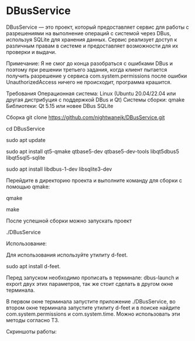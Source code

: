 # DBusService
DBusService — это проект, который предоставляет сервис для работы с разрешениями на выполнение операций с системой через DBus, используя SQLite для хранения данных. Сервис реализует доступ к различным правам в системе и предоставляет возможности для их проверки и выдачи.

Примечание:
Я не смог до конца разобраться с ошибками DBus и поэтому при решении третьего задания, когда клиент пытается получить разрешение у сервиса com.system.permissions после ошибки UnauthorizedAccess ничего не происходит, программа крашится. 

Требования
Операционная система: Linux (Ubuntu 20.04/22.04 или другая дистрибуция с поддержкой DBus и Qt)
Системы сборки: qmake
Библиотеки:
Qt 5.15 или новее
DBus
SQLite

Сборка
git clone https://github.com/nightwanejk/DBusService.git

cd DBusService

sudo apt update

sudo apt install qt5-qmake qtbase5-dev qtbase5-dev-tools libqt5dbus5 libqt5sql5-sqlite

sudo apt install libdbus-1-dev libsqlite3-dev

Перейдите в директорию проекта и выполните команду для сборки с помощью qmake:

qmake

make

После успешной сборки можно запускать проект

./DBusService

Использование:

Для использования используйте утилиту d-feet.

sudo apt install d-feet.

Перед запуском необходимо прописать в терминале: dbus-launch и export двух этих параметров, так же стоит сделать в другом окне терминала.

В первом окне терминала запустите приложение ./DBusService, во втором окне терминала запустите утилиту d-feet и в поиске найдите com.system.permissions и com.system.time. Можно использовать эти методы согласно ТЗ.

Скриншоты работы:

